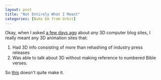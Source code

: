 ```yaml
---
layout: post
title: "Not Entirely What I Meant"
categories: [Nuke Em from Orbit]
---
```

Okay, when I asked <a href="archives/000043.html">a few days ago</a> about <i>any</i> 3D computer blog sites, I really meant any 3D animation sites that:

<ol>
<li>Had 3D info consisting of more than rehashing of industry press releases</li>
<li>Was able to talk about 3D without making reference to numbered Bible verses.</li>
</ol>

So <a href="http://www.popedeflash.com/blog/" target="linkframe">this</a> doesn't quite make it.

<!--more-->

